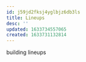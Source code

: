 ```yaml
---
id: j59jd2fksj4yglbjz6db3ls
title: Lineups
desc: ''
updated: 1633734557065
created: 1633731132814
---
```



building lineups
